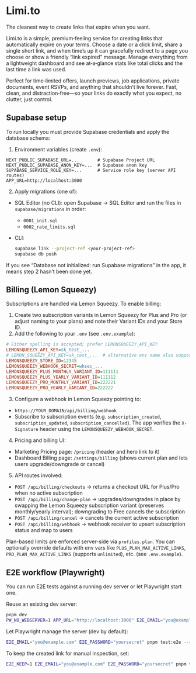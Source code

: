 # Limi.to

The cleanest way to create links that expire when you want.

Limi.to is a simple, premium‑feeling service for creating links that automatically expire on your terms. Choose a date or a click limit, share a single short link, and when time’s up it can gracefully redirect to a page you choose or show a friendly “link expired” message. Manage everything from a lightweight dashboard and see at‑a‑glance stats like total clicks and the last time a link was used.

Perfect for time‑limited offers, launch previews, job applications, private documents, event RSVPs, and anything that shouldn’t live forever. Fast, clean, and distraction‑free—so your links do exactly what you expect, no clutter, just control.

## Supabase setup

To run locally you must provide Supabase credentials and apply the database schema:

1. Environment variables (create `.env`):

```
NEXT_PUBLIC_SUPABASE_URL=...       # Supabase Project URL
NEXT_PUBLIC_SUPABASE_ANON_KEY=...  # Supabase anon key
SUPABASE_SERVICE_ROLE_KEY=...      # Service role key (server API routes)
APP_URL=http://localhost:3000
```

2. Apply migrations (one of):

- SQL Editor (no CLI): open Supabase → SQL Editor and run the files in `supabase/migrations` in order:

  - `0001_init.sql`
  - `0002_rate_limits.sql`

- CLI:
  ```zsh
  supabase link --project-ref <your-project-ref>
  supabase db push
  ```

If you see “Database not initialized: run Supabase migrations” in the app, it means step 2 hasn’t been done yet.

## Billing (Lemon Squeezy)

Subscriptions are handled via Lemon Squeezy. To enable billing:

1. Create two subscription variants in Lemon Squeezy for Plus and Pro (or adjust naming to your plans) and note their Variant IDs and your Store ID.
2. Add the following to your `.env` (see `.env.example`):

```ini
# Either spelling is accepted; prefer LEMONSQUEEZY_API_KEY
LEMONSQUEEZY_API_KEY=sk_test_...
# LEMON_SQUEEZY_API_KEY=sk_test_...  # alternative env name also supported
LEMONSQUEEZY_STORE_ID=12345
LEMONSQUEEZY_WEBHOOK_SECRET=whsec_...
LEMONSQUEEZY_PLUS_MONTHLY_VARIANT_ID=111111
LEMONSQUEEZY_PLUS_YEARLY_VARIANT_ID=111112
LEMONSQUEEZY_PRO_MONTHLY_VARIANT_ID=222221
LEMONSQUEEZY_PRO_YEARLY_VARIANT_ID=222222
```

3. Configure a webhook in Lemon Squeezy pointing to:

- `https://YOUR_DOMAIN/api/billing/webhook`
- Subscribe to subscription events (e.g. `subscription_created`, `subscription_updated`, `subscription_cancelled`). The app verifies the `X-Signature` header using the `LEMONSQUEEZY_WEBHOOK_SECRET`.

4. Pricing and billing UI:

- Marketing Pricing page: `/pricing` (header and hero link to it)
- Dashboard Billing page: `/settings/billing` (shows current plan and lets users upgrade/downgrade or cancel)

5. API routes involved:

- `POST /api/billing/checkouts` → returns a checkout URL for Plus/Pro when no active subscription
- `POST /api/billing/change-plan` → upgrades/downgrades in place by swapping the Lemon Squeezy subscription variant (preserves monthly/yearly interval); downgrading to Free cancels the subscription
- `POST /api/billing/cancel` → cancels the current active subscription
- `POST /api/billing/webhook` → webhook receiver to upsert subscription status and map to users

Plan-based limits are enforced server-side via `profiles.plan`. You can optionally override defaults with env vars like `PLUS_PLAN_MAX_ACTIVE_LINKS`, `PRO_PLAN_MAX_ACTIVE_LINKS` (supports `unlimited`), etc. (see `.env.example`).

## E2E workflow (Playwright)

You can run E2E tests against a running dev server or let Playwright start one.

Reuse an existing dev server:

```zsh
pnpm dev
PW_NO_WEBSERVER=1 APP_URL="http://localhost:3000" E2E_EMAIL="you@example.com" E2E_PASSWORD="yoursecret" pnpm test:e2e --reporter=list
```

Let Playwright manage the server (dev by default):

```zsh
E2E_EMAIL="you@example.com" E2E_PASSWORD="yoursecret" pnpm test:e2e --reporter=list
```

To keep the created link for manual inspection, set:

```zsh
E2E_KEEP=1 E2E_EMAIL="you@example.com" E2E_PASSWORD="yoursecret" pnpm test:e2e --reporter=list
```
